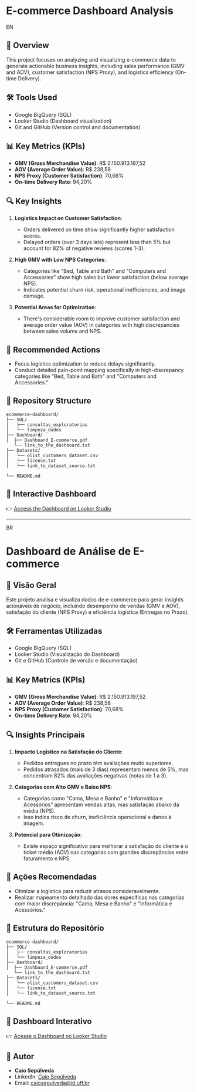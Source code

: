 # E-commerce Dashboard Analysis
EN

## 📌 Overview
This project focuses on analyzing and visualizing e-commerce data to generate actionable business insights, including sales performance (GMV and AOV), customer satisfaction (NPS Proxy), and logistics efficiency (On-time Delivery).

## 🛠️ Tools Used
- Google BigQuery (SQL)
- Looker Studio (Dashboard visualization)
- Git and GitHub (Version control and documentation)

## 📊 Key Metrics (KPIs)
- **GMV (Gross Merchandise Value)**: R$ 2.150.913.197,52
- **AOV (Average Order Value)**: R$ 238,58
- **NPS Proxy (Customer Satisfaction)**: 70,68%
- **On-time Delivery Rate**: 94,20%

## 🔍 Key Insights
1. **Logistics Impact on Customer Satisfaction**:
   - Orders delivered on time show significantly higher satisfaction scores.
   - Delayed orders (over 3 days late) represent less than 5% but account for 82% of negative reviews (scores 1-3).

2. **High GMV with Low NPS Categories**:
   - Categories like "Bed, Table and Bath" and "Computers and Accessories" show high sales but lower satisfaction (below average NPS).
   - Indicates potential churn risk, operational inefficiencies, and image damage.

3. **Potential Areas for Optimization**:
   - There's considerable room to improve customer satisfaction and average order value (AOV) in categories with high discrepancies between sales volume and NPS.

## 🚀 Recommended Actions
- Focus logistics optimization to reduce delays significantly.
- Conduct detailed pain-point mapping specifically in high-discrepancy categories like "Bed, Table and Bath" and "Computers and Accessories."

## 📂 Repository Structure
```
ecommerce-dashboard/
├── SQL/
│   ├── consultas_exploratorias
│   └── limpeza_dados
├── Dashboard/
│  ├── Dashboard_E-commerce.pdf
   └── link_to_the_dashboard.txt
├── Datasets/
│   └── olist_customers_dataset.csv
│   └── license.txt
│   └── link_to_dataset_source.txt

└── README.md
```

## 📌 Interactive Dashboard
👉 [Access the Dashboard on Looker Studio](https://lookerstudio.google.com/reporting/a16b6557-a562-43dc-aeed-e994fc69d0d5/page/bZrJF)

---
BR

# Dashboard de Análise de E-commerce

## 📌 Visão Geral
Este projeto analisa e visualiza dados de e-commerce para gerar insights acionáveis de negócio, incluindo desempenho de vendas (GMV e AOV), satisfação do cliente (NPS Proxy) e eficiência logística (Entregas no Prazo).

## 🛠️ Ferramentas Utilizadas
- Google BigQuery (SQL)
- Looker Studio (Visualização do Dashboard)
- Git e GitHub (Controle de versão e documentação)

## 📊 Key Metrics (KPIs)
- **GMV (Gross Merchandise Value)**: R$ 2.150.913.197,52
- **AOV (Average Order Value)**: R$ 238,58
- **NPS Proxy (Customer Satisfaction)**: 70,68%
- **On-time Delivery Rate**: 94,20%

## 🔍 Insights Principais
1. **Impacto Logístico na Satisfação do Cliente**:
   - Pedidos entregues no prazo têm avaliações muito superiores.
   - Pedidos atrasados (mais de 3 dias) representam menos de 5%, mas concentram 82% das avaliações negativas (notas de 1 a 3).

2. **Categorias com Alto GMV e Baixo NPS**:
   - Categorias como "Cama, Mesa e Banho" e "Informática e Acessórios" apresentam vendas altas, mas satisfação abaixo da média (NPS).
   - Isso indica risco de churn, ineficiência operacional e danos à imagem.

3. **Potencial para Otimização**:
   - Existe espaço significativo para melhorar a satisfação do cliente e o ticket médio (AOV) nas categorias com grandes discrepâncias entre faturamento e NPS.

## 🚀 Ações Recomendadas
- Otimizar a logística para reduzir atrasos consideravelmente.
- Realizar mapeamento detalhado das dores específicas nas categorias com maior discrepância: "Cama, Mesa e Banho" e "Informática e Acessórios."

## 📂 Estrutura do Repositório
```
ecommerce-dashboard/
├── SQL/
│   ├── consultas_exploratorias
│   └── limpeza_dados
├── Dashboard/
│  ├── Dashboard_E-commerce.pdf
   └── link_to_the_dashboard.txt
├── Datasets/
│   └── olist_customers_dataset.csv
│   └── license.txt
│   └── link_to_dataset_source.txt

└── README.md
```

## 📌 Dashboard Interativo
👉 [Acesse o Dashboard no Looker Studio](https://lookerstudio.google.com/reporting/a16b6557-a562-43dc-aeed-e994fc69d0d5/page/bZrJF)

## 👤 Autor
- **Caio Sepúlveda**
- LinkedIn: [Caio Sepúlveda](https://linkedin.com/in/caio-sepulveda-4a2282282)
- Email: caiosepulveda@id.uff.br
